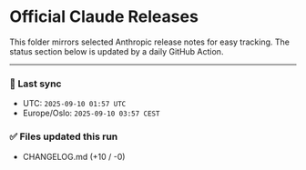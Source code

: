 # Official Claude Releases

This folder mirrors selected Anthropic release notes for easy tracking.
The status section below is updated by a daily GitHub Action.


---

<!-- sync-status:start -->

### 🔄 Last sync
- UTC: `2025-09-10 01:57 UTC`
- Europe/Oslo: `2025-09-10 03:57 CEST`

### ✅ Files updated this run

- CHANGELOG.md (+10 / -0)<!-- sync-status:end -->




















